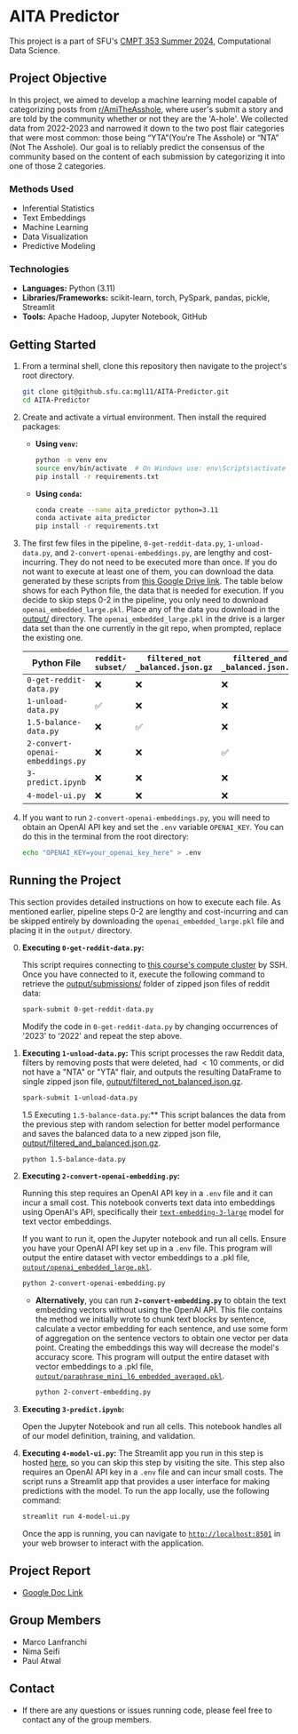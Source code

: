 # AITA Predictor
This project is a part of SFU's [CMPT 353 Summer 2024](https://www.sfu.ca/outlines.html?2024/summer/cmpt/353/d100), Computational Data Science. 

## Project Objective
In this project, we aimed to develop a machine learning model capable of categorizing posts from [r/AmiTheAsshole](https://www.reddit.com/r/AmItheAsshole/), where user's submit a story and are told by the community whether or not they are the 'A-hole'. We collected data from 2022-2023 and narrowed it down to the two post flair categories that were most common: those being “YTA”(You’re The Asshole) or “NTA” (Not The Asshole). Our goal is to reliably predict the consensus of the community based on the content of each submission by categorizing it into one of those 2 categories. 

### Methods Used
- Inferential Statistics
- Text Embeddings
- Machine Learning
- Data Visualization
- Predictive Modeling

### Technologies
- **Languages:** Python (3.11)
- **Libraries/Frameworks:** scikit-learn, torch, PySpark, pandas, pickle, Streamlit
- **Tools:** Apache Hadoop, Jupyter Notebook, GitHub

<!-- ## Before Starting
- Our dataset of r/AmItheAsshole posts was collected directly from the Hadoop cluster provided as part of the course material in CMPT 353. We began our exploration by using data from 2023, but later expanded and included posts from 2022. This process is in ([`0. get_reddit_data.py`](0.get_reddit_data.py)). Since this process has a long run-time and did not need to be ran again, we saved the data to a directory of [zipped json files]().
    - If you wish to run the first few steps (1->2), the second of which will require an OpenAI api key for feature generation, you can download this data [here]() and place it in the ([**FILL THIS IN**]()) directory. Otherwise, you do not need this data.
- After obtaining the data from the Hadoop cluster, we
- For the feature generation part of the project, [`2.Convert_OpenAI_Embedding.ipynb`](2.Convert_OpenAI_Embedding), we generated vector embeddings for the text of each post using OpenAI's [`text-embedding-3-large`](https://platform.openai.com/docs/guides/embeddings) embedding model. This file also has a long run-time, and requires an OpenAI Api key.
    - If you wish to run `2.Convert_OpenAI_Embedding.ipynb`, download the data mentioned above and create a `.env` file in the root directory and add your OpenAI Api key to the file:
    ```OPENAI_KEY='your_openai_api_key'```
    - Otherwise, the dataset including the vector embedding for each row created from this file is located at [xxx](), so you can proceed without executing this file. -->

## Getting Started

1. From a terminal shell, clone this repository then navigate to the project's root directory.

    ```bash
    git clone git@github.sfu.ca:mgl11/AITA-Predictor.git 
    cd AITA-Predictor
    ```

2. Create and activate a virtual environment. Then install the required packages:

    - **Using `venv`:**

      ```bash
      python -m venv env
      source env/bin/activate  # On Windows use: env\Scripts\activate
      pip install -r requirements.txt
      ```

    - **Using `conda`:**

      ```bash
      conda create --name aita_predictor python=3.11
      conda activate aita_predictor
      pip install -r requirements.txt
      ```

3. The first few files in the pipeline, `0-get-reddit-data.py`, `1-unload-data.py`, and `2-convert-openai-embeddings.py`, are lengthy and cost-incurring. They do not need to be executed more than once. If you do not want to execute at least one of them, you can download the data generated by these scripts from [this Google Drive link](https://drive.google.com/drive/folders/1SSPoTRQCV4BpTmyEJvr2iRPVDwH-GoVb?usp=sharing). The table below shows for each Python file, the data that is needed for execution. If you decide to skip steps 0-2 in the pipeline, you only need to download `openai_embedded_large.pkl`. Place any of the data you download in the [output/]() directory. The `openai_embedded_large.pkl` in the drive is a larger data set than the one currently in the git repo, when prompted, replace the existing one.

    | Python File                | `reddit-subset/` | `filtered_not _balanced.json.gz` |`filtered_and _balanced.json.gz` |`openai_embedded_ large.pkl` | 
    |----------------------------|-------------|-------------|-------|-------------|
    | `0-get-reddit-data.py`     | ❌          | ❌           | ❌    | ❌          | 
    | `1-unload-data.py`         | ✅          | ❌           | ❌    | ❌          | 
    | `1.5-balance-data.py`      | ❌          | ✅           | ❌    | ❌          |
    | `2-convert-openai-embeddings.py` | ❌ | ❌           | ✅    | ❌          |
    | `3-predict.ipynb`          | ❌          | ❌           | ❌     | ✅          | 
    | `4-model-ui.py`         | ❌          | ❌           | ❌     | ✅          |



4. If you want to run `2-convert-openai-embeddings.py`, you will need to obtain an OpenAI API key and set the `.env` variable `OPENAI_KEY`. You can do this in the terminal from the root directory:

    ```bash
    echo "OPENAI_KEY=your_openai_key_here" > .env
    ```

## Running the Project

This section provides detailed instructions on how to execute each file. As mentioned earlier, pipeline steps 0-2 are lengthy and cost-incurring and can be skipped entirely by downloading the `openai_embedded_large.pkl` file and placing it in the `output/` directory.

0. **Executing `0-get-reddit-data.py`:**
   
    This script requires connecting to [this course's compute cluster](https://coursys.sfu.ca/2024su-cmpt-353-d1/pages/Cluster) by SSH. Once you have connected to it, execute the following command to retrieve the [output/submissions/]() folder of zipped json files of reddit data:
    ```bash
    spark-submit 0-get-reddit-data.py
    ```
    Modify the code in `0-get-reddit-data.py` by changing occurrences of '2023' to '2022' and repeat the step above.

1. **Executing `1-unload-data.py`:**
    This script processes the raw Reddit data, filters by removing posts that were deleted, had $< 10$ comments, or did not have a "NTA" or "YTA" flair, and outputs the resulting DataFrame to single zipped json file, [output/filtered_not_balanced.json.gz]().
   
    ```bash
    spark-submit 1-unload-data.py
    ```

    1.5 Executing `1.5-balance-data.py`:**
    This script balances the data from the previous step with random selection for better model performance and saves the balanced data to a new zipped json file, [output/filtered_and_balanced.json.gz]().
   
    ```bash
    python 1.5-balance-data.py
    ```


2. **Executing `2-convert-openai-embedding.py`:**
   
    Running this step requires an OpenAI API key in a `.env` file and it can incur a small cost. This notebook converts text data into embeddings using OpenAI's API, specifically their [`text-embedding-3-large`](https://platform.openai.com/docs/guides/embeddings) model for text vector embeddings. 
    
    If you want to run it, open the Jupyter notebook and run all cells. Ensure you have your OpenAI API key set up in a `.env` file. This program will output the entire dataset with vector embeddings to a .pkl file, [`output/openai_embedded_large.pkl`](output/openai_embedded_large.pkl).

    ```bash
    python 2-convert-openai-embedding.py
    ```

    - **Alternatively**, you can run **`2-convert-embedding.py`** to obtain the text embedding vectors without using the OpenAI API. This file contains the method we initially wrote to chunk text blocks by sentence, calculate a vector embedding for each sentence, and use some form of aggregation on the sentence vectors to obtain one vector per data point. Creating the embeddings this way will decrease the model's accuracy score. This program will output the entire dataset with vector embeddings to a .pkl file, [`output/paraphrase_mini_l6_embedded_averaged.pkl`](output/paraphrase_mini_l6_embedded_averaged.pkl). 
        ```bash
        python 2-convert-embedding.py
        ```
3. **Executing `3-predict.ipynb`:**
   
    Open the Jupyter Notebook and run all cells. This notebook handles all of our model definition, training, and validation.

4. **Executing `4-model-ui.py`:**
    The Streamlit app you run in this step is hosted [here](), so you can skip this step by visiting the site.
    This step also requires an OpenAI API key in a `.env` file and can incur small costs. The script runs a Streamlit app that provides a user interface for making predictions with the model. To run the app locally, use the following command:

    ```bash
    streamlit run 4-model-ui.py
    ```

    Once the app is running, you can navigate to [`http://localhost:8501`](http://localhost:8501/) in your web browser to interact with the application.



## Project Report
- [Google Doc Link](https://docs.google.com/document/d/1d3yfFgDIElncjXK0weOXknsgSJyq39UOKmsKnBXQgik/edit?usp=sharing)


## Group Members

- Marco Lanfranchi      
- Nima Seifi 
- Paul Atwal

## Contact
- If there are any questions or issues running code, please feel free to contact any of the group members. 




